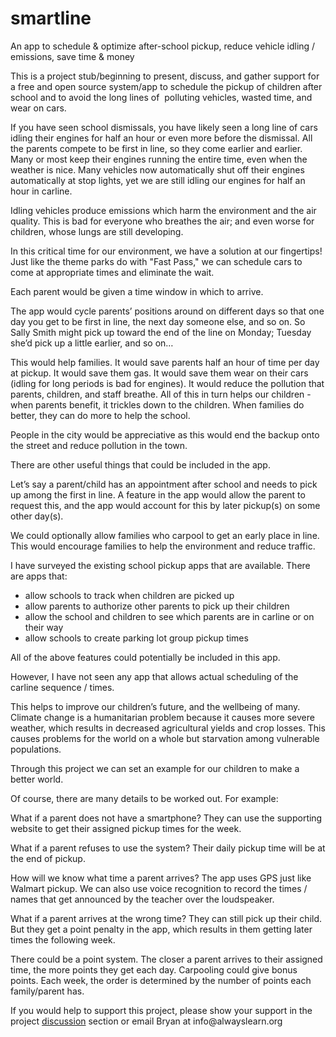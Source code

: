 # smartline
An app to schedule &amp; optimize after-school pickup, reduce vehicle idling / emissions, save time &amp; money
<p>This is a project stub/beginning to present, discuss, and gather support for a free and open source system/app to schedule the pickup of children after school and to avoid the long lines of&nbsp; polluting vehicles, wasted time, and wear on cars.</p>
<p>If you have seen school dismissals, you have likely seen a long line of cars idling their engines for half an hour or even more before the dismissal. All the parents compete to be first in line, so they come earlier and earlier. Many or most keep their engines running the entire time, even when the weather is nice. Many vehicles now automatically shut off their engines automatically at stop lights, yet we are still idling our engines for half an hour in carline.</p>
<p>Idling vehicles produce emissions which harm the environment and the air quality. This is bad for everyone who breathes the air; and even worse for children, whose lungs are still developing.&nbsp;</p>
<p>In this critical time for our environment, we have a solution at our fingertips! Just like the theme parks do with "Fast Pass," we can schedule cars to come at appropriate times and eliminate the wait.</p>
<p>Each parent would be given a time window in which to arrive.</p>
<p>The app would cycle parents&rsquo; positions around on different days so that one day you get to be first in line, the next day someone else, and so on. So Sally Smith might pick up toward the end of the line on Monday; Tuesday she&rsquo;d pick up a little earlier, and so on&hellip;</p>
<p>This would help families. It would save parents half an hour of time per day at pickup. It would save them gas. It would save them wear on their cars (idling for long periods is bad for engines). It would reduce the pollution that parents, children, and staff breathe. All of this in turn helps our children - when parents benefit, it trickles down to the children. When families do better, they can do more to help the school.</p>
<p>People in the city would be appreciative as this would end the backup onto the street and reduce pollution in the town.</p>
<p>There are other useful things that could be included in the app.</p>
<p>Let&rsquo;s say a parent/child has an appointment after school and needs to pick up among the first in line. A feature in the app would allow the parent to request this, and the app would account for this by later pickup(s) on some other day(s).</p>
<p>We could optionally allow families who carpool to get an early place in line. This would encourage families to help the environment and reduce traffic.</p>
<p>I have surveyed the existing school pickup apps that are available. There are apps that:</p>
<ul>
<li>allow schools to track when children are picked up</li>
<li>allow parents to authorize other parents to pick up their children</li>
<li>allow the school and children to see which parents are in carline or on their way</li>
<li>allow schools to create parking lot group pickup times</li>
</ul>
<p>All of the above features could potentially be included in this app.</p>
<p>However, I have not seen any app that allows actual scheduling of the carline sequence / times.</p>
<p>This helps to improve our children&rsquo;s future, and the wellbeing of many. Climate change is a humanitarian problem because it causes more severe weather, which results in decreased agricultural yields and crop losses. This causes problems for the world on a whole but starvation among vulnerable populations.</p>
<p>Through this project we can set an example for our children to make a better world.</p>
<p>Of course, there are many details to be worked out. For example:</p>
<p>What if a parent does not have a smartphone? They can use the supporting website to get their assigned pickup times for the week.</p>
<p>What if a parent refuses to use the system? Their daily pickup time will be at the end of pickup.</p>
<p>How will we know what time a parent arrives? The app uses GPS just like Walmart pickup. We can also use voice recognition to record the times / names that get announced by the teacher over the loudspeaker.</p>
<p>What if a parent arrives at the wrong time? They can still pick up their child. But they get a point penalty in the app, which results in them getting later times the following week.</p>
<p>There could be a point system. The closer a parent arrives to their assigned time, the more points they get each day. Carpooling could give bonus points. Each week, the order is determined by the number of points each family/parent has.</p>
<p>If you would help to support this project, please show your support in the project <a href="https://github.com/bryan7238/smartline/discussions/1">discussion</a> section or email Bryan at info@alwayslearn.org</p>
